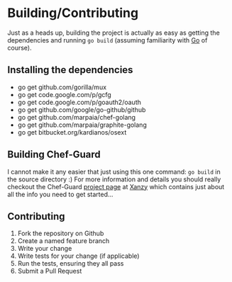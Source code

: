 Building/Contributing
=====================

Just as a heads up, building the project is actually as easy as getting the dependencies and running `go build` (assuming familiarity with [Go](https://golang.org/) of course).

## Installing the dependencies

* go get github.com/gorilla/mux
* go get code.google.com/p/gcfg
* go get code.google.com/p/goauth2/oauth
* go get github.com/google/go-github/github
* go get github.com/marpaia/chef-golang
* go get github.com/marpaia/graphite-golang
* go get bitbucket.org/kardianos/osext

## Building Chef-Guard

I cannot make it any easier that just using this one command: `go build` in the source directory :) For more information and details you should really checkout the Chef-Guard [project page](http://xanzy.io/projects/chef-guard) at [Xanzy](http://xanzy.io) which contains just about all the info you need to get started...

## Contributing

  1. Fork the repository on Github
  2. Create a named feature branch
  3. Write your change
  4. Write tests for your change (if applicable)
  5. Run the tests, ensuring they all pass
  6. Submit a Pull Request

